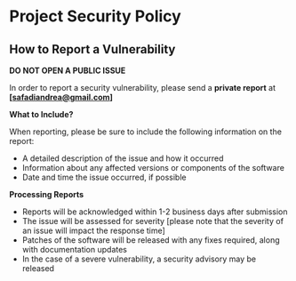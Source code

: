 # Project Security Policy

## How to Report a Vulnerability

**DO NOT OPEN A PUBLIC ISSUE**

In order to report a security vulnerability, please send a **private report** at **[safadiandrea@gmail.com]** 

**What to Include?**

When reporting, please be sure to include the following information on the report:
- A detailed description of the issue and how it occurred
- Information about any affected versions or components of the software
- Date and time the issue occurred, if possible

**Processing Reports**
- Reports will be acknowledged within 1-2 business days after submission
- The issue will be assessed for severity [please note that the severity of an issue will impact the response time]
- Patches of the software will be released with any fixes required, along with documentation updates
- In the case of a severe vulnerability, a security advisory may be released

  
